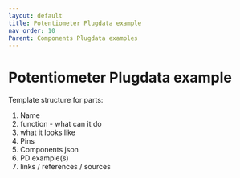 ```yaml
---
layout: default
title: Potentiometer Plugdata example
nav_order: 10
Parent: Components Plugdata examples
---
```


# Potentiometer Plugdata example

Template structure for parts:
  1. Name
  2. function - what can it do
  3. what it looks like
  4. Pins
  5. Components json 
  6. PD example(s)
  7. links / references / sources